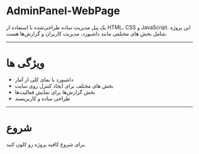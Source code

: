 # AdminPanel-WebPage

یک پنل مدیریت ساده طراحی‌شده با استفاده از HTML، CSS و JavaScript. این پروژه شامل بخش های مختلفی مانند داشبورد، مدیریت کاربران و گزارش‌ها هست.

---

# ویژگی ها
- داشبورد با نمای کلی از آمار
- بخش های مختلف برای ایجاد کنترل روی سایت
- بخش گزارش‌ها برای نمایش فعالیت‌ها
- طراحی ساده و کاربرپسند

---

# شروع 
برای شروع کافیه پروژه رو کلون کنید.
